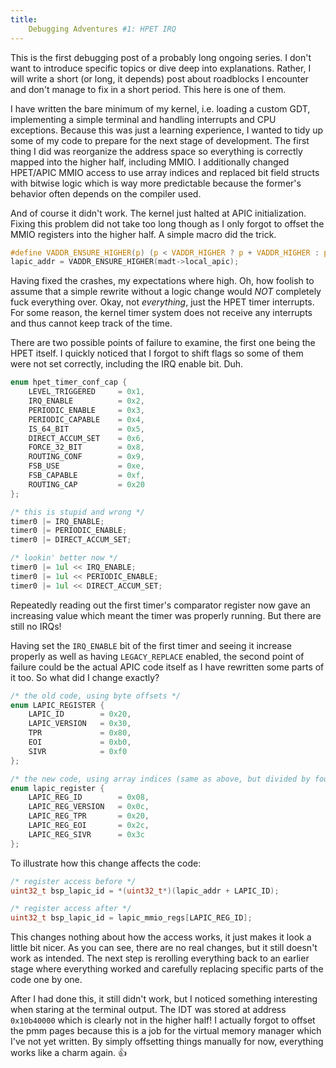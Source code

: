 ```yaml
---
title:
    Debugging Adventures #1: HPET IRQ
---
```


This is the first debugging post of a probably long ongoing series. I don't want
to introduce specific topics or dive deep into explanations. Rather, I will write
a short (or long, it depends) post about roadblocks I encounter and don't manage
to fix in a short period. This here is one of them.

I have written the bare minimum of my kernel, i.e. loading a custom GDT, implementing
a simple terminal and handling interrupts and CPU exceptions. Because this was just
a learning experience, I wanted to tidy up some of my code to prepare for the next stage
of development. The first thing I did was reorganize the address space so everything
is correctly mapped into the higher half, including MMIO. I additionally changed HPET/APIC
MMIO access to use array indices and replaced bit field structs with bitwise logic
which is way more predictable because the former's behavior often depends on the
compiler used.

And of course it didn't work. The kernel just halted at APIC initialization. Fixing
this problem did not take too long though as I only forgot to offset the MMIO registers
into the higher half. A simple macro did the trick.

```C
#define VADDR_ENSURE_HIGHER(p) (p < VADDR_HIGHER ? p + VADDR_HIGHER : p)
lapic_addr = VADDR_ENSURE_HIGHER(madt->local_apic);
```

Having fixed the crashes, my expectations where high. Oh, how foolish to assume that
a simple rewrite without a logic change would *NOT* completely fuck everything over.
Okay, not *everything*, just the HPET timer interrupts. For some reason, the kernel
timer system does not receive any interrupts and thus cannot keep track of the time.

There are two possible points of failure to examine, the first one being the HPET
itself. I quickly noticed that I forgot to shift flags so some of them were not set
correctly, including the IRQ enable bit. Duh.

```C
enum hpet_timer_conf_cap {
    LEVEL_TRIGGERED     = 0x1,
    IRQ_ENABLE          = 0x2,
    PERIODIC_ENABLE     = 0x3,
    PERIODIC_CAPABLE    = 0x4,
    IS_64_BIT           = 0x5,
    DIRECT_ACCUM_SET    = 0x6,
    FORCE_32_BIT        = 0x8,
    ROUTING_CONF        = 0x9,
    FSB_USE             = 0xe,
    FSB_CAPABLE         = 0xf,
    ROUTING_CAP         = 0x20
};

/* this is stupid and wrong */
timer0 |= IRQ_ENABLE;
timer0 |= PERIODIC_ENABLE;
timer0 |= DIRECT_ACCUM_SET;

/* lookin' better now */
timer0 |= 1ul << IRQ_ENABLE;
timer0 |= 1ul << PERIODIC_ENABLE;
timer0 |= 1ul << DIRECT_ACCUM_SET;
```

Repeatedly reading out the first timer's comparator register now gave an increasing
value which meant the timer was properly running. But there are still no IRQs!

Having set the `IRQ_ENABLE` bit of the first timer and seeing it increase properly
as well as having `LEGACY_REPLACE` enabled, the second point of failure could be
the actual APIC code itself as I have rewritten some parts of it too. So what did I
change exactly?

```C
/* the old code, using byte offsets */
enum LAPIC_REGISTER {
    LAPIC_ID        = 0x20,
    LAPIC_VERSION   = 0x30,
    TPR             = 0x80,
    EOI             = 0xb0,
    SIVR            = 0xf0
};

/* the new code, using array indices (same as above, but divided by four)*/
enum lapic_register {
    LAPIC_REG_ID        = 0x08,
    LAPIC_REG_VERSION   = 0x0c,
    LAPIC_REG_TPR       = 0x20,
    LAPIC_REG_EOI       = 0x2c,
    LAPIC_REG_SIVR      = 0x3c
};
```

To illustrate how this change affects the code:
```C
/* register access before */
uint32_t bsp_lapic_id = *(uint32_t*)(lapic_addr + LAPIC_ID);

/* register access after */
uint32_t bsp_lapic_id = lapic_mmio_regs[LAPIC_REG_ID];
```

This changes nothing about how the access works, it just makes it look a little
bit nicer. As you can see, there are no real changes, but it still doesn't work
as intended. The next step is rerolling everything back to an earlier stage where
everything worked and carefully replacing specific parts of the code one by one.

After I had done this, it still didn't work, but I noticed something interesting
when staring at the terminal output. The IDT was stored at address `0x10b40000` which
is clearly not in the higher half! I actually forgot to offset the pmm pages because
this is a job for the virtual memory manager which I've not yet written. By
simply offsetting things manually for now, everything works like a charm again.  👍
